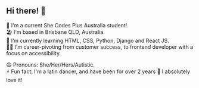 ## Hi there! 👋


<!--
**AshleighCodes/AshleighCodes** is a ✨ _special_ ✨ repository because its `README.md` (this file) appears on your GitHub profile.

Here are some ideas to get you started:
-->

<!--
- 🔭 I’m currently working on...
-->
💜 I'm a current She Codes Plus Australia student!<br/>
🏖️ I'm based in Brisbane QLD, Australia.<br/>
🌱 I’m currently learning HTML, CSS, Python, Django and React JS.<br/>
👩‍💻 I'm career-pivoting from customer success, to frontend developer with a focus on accessibility.<br/>
<!--
- 👯 I’m looking to collaborate on ...
- 🤔 I’m looking for help with ...
- 💬 Ask me about ...
-->

😄 Pronouns: She/Her/Hers/Autistic.<br/>
⚡️ Fun fact: I'm a latin dancer, and have been for over 2 years 💃 I absolutely love it!<br/>
<!--
📫 How to reach me: ***Stay tuned!***<br/>
-->

